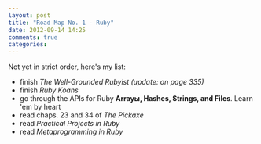 ```yaml
---
layout: post
title: "Road Map No. 1 - Ruby"
date: 2012-09-14 14:25
comments: true
categories: 
---
```


Not yet in strict order, here's my list:

- finish *The Well-Grounded Rubyist* _(update: on page 335)_
- finish *Ruby Koans*
- go through the APIs for Ruby **Arrayы, Hashes, Strings, and Files**.  Learn 'em by heart
- read chaps. 23 and 34 of *The Pickaxe*
- read *Practical Projects in Ruby*
- read *Metaprogramming in Ruby*